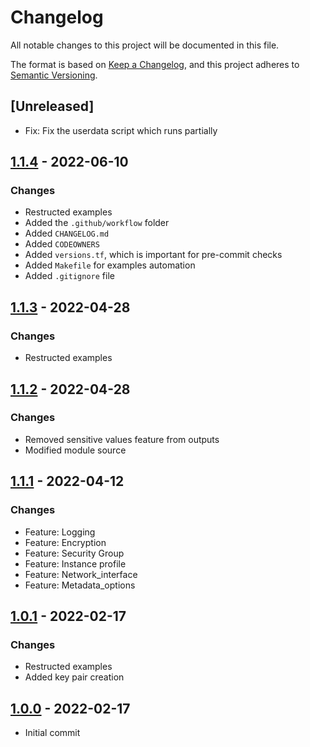 # Changelog
All notable changes to this project will be documented in this file.

The format is based on [Keep a Changelog](https://keepachangelog.com/en/1.0.0/),
and this project adheres to [Semantic Versioning](https://semver.org/spec/v2.0.0.html).

## [Unreleased]
- Fix: Fix the userdata script which runs partially

## [1.1.4] - 2022-06-10
### Changes
- Restructed examples
- Added the `.github/workflow` folder
- Added `CHANGELOG.md`
- Added `CODEOWNERS`
- Added `versions.tf`, which is important for pre-commit checks
- Added `Makefile` for examples automation
- Added `.gitignore` file

[1.1.4]: https://github.com/boldlink/terraform-aws-ec2/releases/tag/1.1.4

## [1.1.3] - 2022-04-28
### Changes
- Restructed examples

[1.1.3]: https://github.com/boldlink/terraform-aws-ec2/releases/tag/1.1.3

## [1.1.2] - 2022-04-28
### Changes
- Removed sensitive values feature from outputs
- Modified module source

[1.1.2]: https://github.com/boldlink/terraform-aws-ec2/releases/tag/1.1.2

## [1.1.1] - 2022-04-12
### Changes
- Feature: Logging
- Feature: Encryption
- Feature: Security Group
- Feature: Instance profile
- Feature: Network_interface
- Feature: Metadata_options

[1.1.1]: https://github.com/boldlink/terraform-aws-ec2/releases/tag/1.1.1

## [1.0.1] - 2022-02-17
### Changes
- Restructed examples
- Added key pair creation

[1.0.1]: https://github.com/boldlink/terraform-aws-ec2/releases/tag/1.0.1

## [1.0.0] - 2022-02-17
- Initial commit

[1.0.0]: https://github.com/boldlink/terraform-aws-ec2/releases/tag/1.0.0
